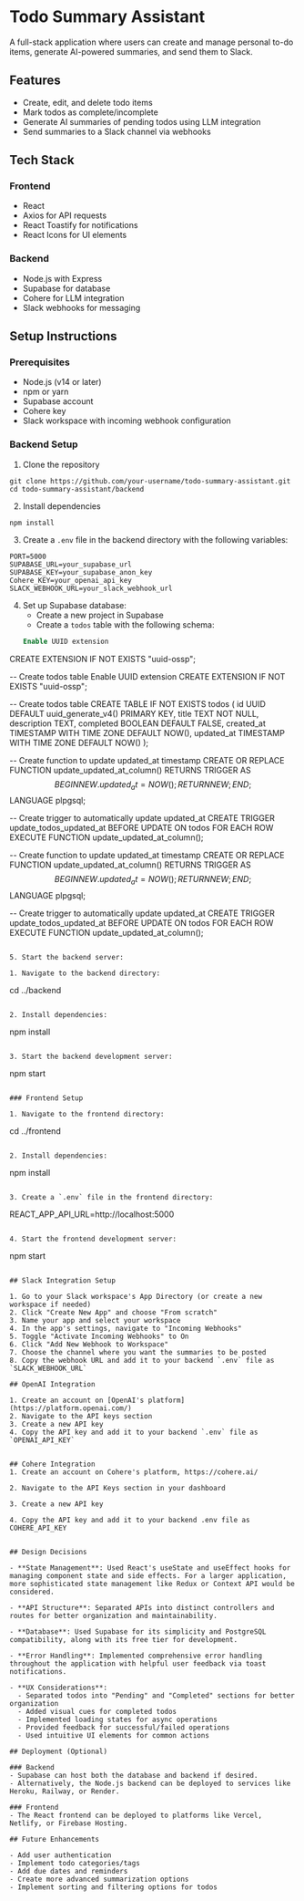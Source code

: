 # Todo Summary Assistant

A full-stack application where users can create and manage personal to-do items, generate AI-powered summaries, and send them to Slack.

## Features

- Create, edit, and delete todo items
- Mark todos as complete/incomplete
- Generate AI summaries of pending todos using LLM integration
- Send summaries to a Slack channel via webhooks

## Tech Stack

### Frontend
- React
- Axios for API requests
- React Toastify for notifications
- React Icons for UI elements

### Backend
- Node.js with Express
- Supabase for database
- Cohere for LLM integration
- Slack webhooks for messaging

## Setup Instructions

### Prerequisites
- Node.js (v14 or later)
- npm or yarn
- Supabase account
- Cohere key
- Slack workspace with incoming webhook configuration

### Backend Setup

1. Clone the repository
```
git clone https://github.com/your-username/todo-summary-assistant.git
cd todo-summary-assistant/backend
```

2. Install dependencies
```
npm install
```  

3. Create a `.env` file in the backend directory with the following variables:
```
PORT=5000
SUPABASE_URL=your_supabase_url
SUPABASE_KEY=your_supabase_anon_key
Cohere_KEY=your_openai_api_key
SLACK_WEBHOOK_URL=your_slack_webhook_url
```

4. Set up Supabase database:
   - Create a new project in Supabase
   - Create a `todos` table with the following schema:
   ```sql
   Enable UUID extension
CREATE EXTENSION IF NOT EXISTS "uuid-ossp";

-- Create todos table
Enable UUID extension
CREATE EXTENSION IF NOT EXISTS "uuid-ossp";

-- Create todos table
CREATE TABLE IF NOT EXISTS todos (
  id UUID DEFAULT uuid_generate_v4() PRIMARY KEY,
  title TEXT NOT NULL,
  description TEXT,
  completed BOOLEAN DEFAULT FALSE,
  created_at TIMESTAMP WITH TIME ZONE DEFAULT NOW(),
  updated_at TIMESTAMP WITH TIME ZONE DEFAULT NOW()
);

-- Create function to update updated_at timestamp
CREATE OR REPLACE FUNCTION update_updated_at_column()
RETURNS TRIGGER AS $$
BEGIN
  NEW.updated_at = NOW();
  RETURN NEW;
END;
$$ LANGUAGE plpgsql;

-- Create trigger to automatically update updated_at
CREATE TRIGGER update_todos_updated_at
BEFORE UPDATE ON todos
FOR EACH ROW
EXECUTE FUNCTION update_updated_at_column();

-- Create function to update updated_at timestamp
CREATE OR REPLACE FUNCTION update_updated_at_column()
RETURNS TRIGGER AS $$
BEGIN
  NEW.updated_at = NOW();
  RETURN NEW;
END;
$$ LANGUAGE plpgsql;

-- Create trigger to automatically update updated_at
CREATE TRIGGER update_todos_updated_at
BEFORE UPDATE ON todos
FOR EACH ROW
EXECUTE FUNCTION update_updated_at_column();
   ```

5. Start the backend server:

1. Navigate to the backend directory:
```
cd ../backend
```

2. Install dependencies:
```
npm install
```

3. Start the backend development server:
```
npm start
```

### Frontend Setup

1. Navigate to the frontend directory:
```
cd ../frontend
```

2. Install dependencies:
```
npm install
```

3. Create a `.env` file in the frontend directory:
```
REACT_APP_API_URL=http://localhost:5000
```

4. Start the frontend development server:
```
npm start
```

## Slack Integration Setup

1. Go to your Slack workspace's App Directory (or create a new workspace if needed)
2. Click "Create New App" and choose "From scratch"
3. Name your app and select your workspace
4. In the app's settings, navigate to "Incoming Webhooks"
5. Toggle "Activate Incoming Webhooks" to On
6. Click "Add New Webhook to Workspace"
7. Choose the channel where you want the summaries to be posted
8. Copy the webhook URL and add it to your backend `.env` file as `SLACK_WEBHOOK_URL`

## OpenAI Integration

1. Create an account on [OpenAI's platform](https://platform.openai.com/)
2. Navigate to the API keys section
3. Create a new API key
4. Copy the API key and add it to your backend `.env` file as `OPENAI_API_KEY`


## Cohere Integration
1. Create an account on Cohere's platform, https://cohere.ai/ 

2. Navigate to the API Keys section in your dashboard

3. Create a new API key

4. Copy the API key and add it to your backend .env file as COHERE_API_KEY


## Design Decisions

- **State Management**: Used React's useState and useEffect hooks for managing component state and side effects. For a larger application, more sophisticated state management like Redux or Context API would be considered.

- **API Structure**: Separated APIs into distinct controllers and routes for better organization and maintainability.

- **Database**: Used Supabase for its simplicity and PostgreSQL compatibility, along with its free tier for development.

- **Error Handling**: Implemented comprehensive error handling throughout the application with helpful user feedback via toast notifications.

- **UX Considerations**: 
  - Separated todos into "Pending" and "Completed" sections for better organization
  - Added visual cues for completed todos
  - Implemented loading states for async operations
  - Provided feedback for successful/failed operations
  - Used intuitive UI elements for common actions

## Deployment (Optional)

### Backend
- Supabase can host both the database and backend if desired.
- Alternatively, the Node.js backend can be deployed to services like Heroku, Railway, or Render.

### Frontend
- The React frontend can be deployed to platforms like Vercel, Netlify, or Firebase Hosting.

## Future Enhancements

- Add user authentication
- Implement todo categories/tags
- Add due dates and reminders
- Create more advanced summarization options
- Implement sorting and filtering options for todos
